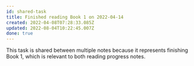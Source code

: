 ```yaml
---
id: shared-task
title: Finished reading Book 1 on 2022-04-14
created: 2022-04-08T07:28:33.085Z
updated: 2022-08-04T10:22:45.007Z
done: true
---
```


This task is shared between multiple notes because it represents finishing Book 1, which is relevant to both reading progress notes.
